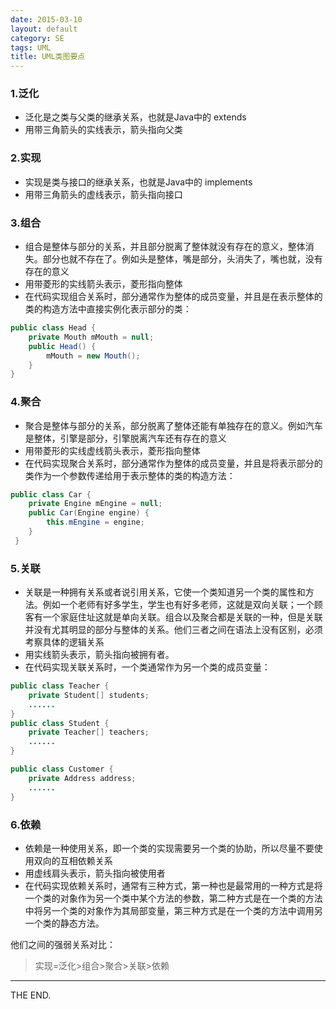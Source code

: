 ```yaml
---
date: 2015-03-10
layout: default
category: SE
tags: UML
title: UML类图要点
---
```


### 1.泛化

- 泛化是之类与父类的继承关系，也就是Java中的 extends
- 用带三角箭头的实线表示，箭头指向父类

### 2.实现

- 实现是类与接口的继承关系，也就是Java中的 implements
- 用带三角箭头的虚线表示，箭头指向接口

### 3.组合

- 组合是整体与部分的关系，并且部分脱离了整体就没有存在的意义，整体消失。部分也就不存在了。例如头是整体，嘴是部分，头消失了，嘴也就，没有存在的意义
- 用带菱形的实线箭头表示，菱形指向整体
- 在代码实现组合关系时，部分通常作为整体的成员变量，并且是在表示整体的类的构造方法中直接实例化表示部分的类：

<!--more-->

```java
public class Head {
    private Mouth mMouth = null;
    public Head() {
        mMouth = new Mouth();
    }
}
```

### 4.聚合

- 聚合是整体与部分的关系，部分脱离了整体还能有单独存在的意义。例如汽车是整体，引擎是部分，引擎脱离汽车还有存在的意义
- 用带菱形的实线虚线箭头表示，菱形指向整体
- 在代码实现聚合关系时，部分通常作为整体的成员变量，并且是将表示部分的类作为一个参数传递给用于表示整体的类的构造方法：

```java
public class Car {
    private Engine mEngine = null;
    public Car(Engine engine) {
        this.mEngine = engine;
    }
 }
```

### 5.关联

- 关联是一种拥有关系或者说引用关系，它使一个类知道另一个类的属性和方法。例如一个老师有好多学生，学生也有好多老师，这就是双向关联；一个顾客有一个家庭住址这就是单向关联。组合以及聚合都是关联的一种，但是关联并没有尤其明显的部分与整体的关系。他们三者之间在语法上没有区别，必须考察具体的逻辑关系
- 用实线箭头表示，箭头指向被拥有者。
- 在代码实现关联关系时，一个类通常作为另一个类的成员变量：

```java
public class Teacher {
    private Student[] students;
    ......
}
public class Student {
    private Teacher[] teachers;
    ......
}

public class Customer {
    private Address address;
    ......
}
```

### 6.依赖

- 依赖是一种使用关系，即一个类的实现需要另一个类的协助，所以尽量不要使用双向的互相依赖关系
- 用虚线肩头表示，箭头指向被使用者
- 在代码实现依赖关系时，通常有三种方式，第一种也是最常用的一种方式是将一个类的对象作为另一个类中某个方法的参数，第二种方式是在一个类的方法中将另一个类的对象作为其局部变量，第三种方式是在一个类的方法中调用另一个类的静态方法。

他们之间的强弱关系对比：

> 实现=泛化>组合>聚合>关联>依赖

- - -
THE END.
